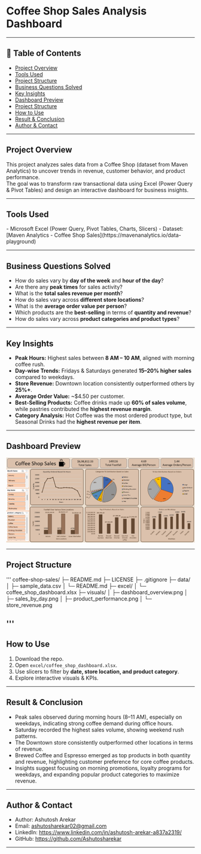 # Coffee Shop Sales Analysis Dashboard  
---
## 📌 Table of Contents
- <a href="#Project-Overview">Project Overview</a>
- <a href="#Tools-Used>">Tools Used</a>
- <a href="#Project--Structure">Project Structure</a>
- <a href="#Business-Questions-Solved">Business Questions Solved</a>
- <a href="#Key-Insights">Key Insights</a>
- <a href="#Dashboard-Preview">Dashboard Preview</a>
- <a href="#Project-Structure">Project Structure</a>
- <a href="#How-to-Use">How to Use</a>
- <a href="#Result-&-Conclusion">Result & Conclusion</a>
- <a href="#Author--Contact">Author & Contact</a>

---
<h2><a class =”anchor” id=”Project-Overview”></a>Project Overview</h2> 
 
This project analyzes sales data from a Coffee Shop (dataset from Maven Analytics) to uncover trends in revenue, customer behavior, and product performance.    
The goal was to transform raw transactional data using Excel (Power Query & Pivot Tables) and design an interactive dashboard for business insights.

---

<h2><a class =”anchor” id=”Tools-Used”></a>Tools Used</h2> 
- Microsoft Excel (Power Query, Pivot Tables, Charts, Slicers)
- Dataset: [Maven Analytics - Coffee Shop Sales](https://mavenanalytics.io/data-playground)

---  
<h2><a class =”anchor” id=”Business-Questions-Solved”></a>Business Questions Solved</h2> 
 
- How do sales vary by **day of the week** and **hour of the day**?  
- Are there any **peak times** for sales activity?  
- What is the **total sales revenue per month**?  
- How do sales vary across **different store locations**?  
- What is the **average order value per person**?  
- Which products are the **best-selling** in terms of **quantity and revenue**?  
- How do sales vary across **product categories and product types**?  


---  
<h2><a class =”anchor” id=”Key-Insights”></a>Key Insights</h2>

- **Peak Hours:** Highest sales between **8 AM – 10 AM**, aligned with morning coffee rush.  
- **Day-wise Trends:** Fridays & Saturdays generated **15–20% higher sales** compared to weekdays.  
- **Store Revenue:** Downtown location consistently outperformed others by **25%+**.  
- **Average Order Value:** ~$4.50 per customer.  
- **Best-Selling Products:** Coffee drinks made up **60% of sales volume**, while pastries contributed the **highest revenue margin**.  
- **Category Analysis:** Hot Coffee was the most ordered product type, but Seasonal Drinks had the **highest revenue per item**.  

---
<h2><a class =”anchor” id=”Dashboard-Preview”></a>Dashboard Preview</h2>

![Dashboard Overview](visuals/dashboard_overview.png)  

---
<h2><a class =”anchor” id=”Project-Structure”></a>Project Structure</h2>

'''
coffee-shop-sales/
├─ README.md
├─ LICENSE
├─ .gitignore
├─ data/
│   ├─ sample_data.csv
│   └─ README.md
├─ excel/
│   └─ coffee_shop_dashboard.xlsx
├─ visuals/
│   ├─ dashboard_overview.png
│   ├─ sales_by_day.png
│   ├─ product_performance.png
│   └─ store_revenue.png

'''
---
<h2><a class =”anchor” id=”How to Use”></a>How to Use</h2>

1. Download the repo.  
2. Open `excel/coffee_shop_dashboard.xlsx`.  
3. Use slicers to filter by **date, store location, and product category**.  
4. Explore interactive visuals & KPIs.  

---
<h2><a class =”anchor” id=”Result & Conclusion”></a>Result & Conclusion</h2>

- Peak sales observed during morning hours (8–11 AM), especially on weekdays, indicating strong coffee demand during office hours.  
- Saturday recorded the highest sales volume, showing weekend rush patterns.
- The Downtown store consistently outperformed other locations in terms of revenue.
- Brewed Coffee and Espresso emerged as top products in both quantity and revenue, highlighting customer preference for core coffee products.
- Insights suggest focusing on morning promotions, loyalty programs for weekdays, and expanding popular product categories to maximize revenue.

---
<h2><a class =”anchor” id=”Author & Contact”></a>Author & Contact</h2>

- Author: Ashutosh Arekar
- Email: ashutosharekar02@gmail.com
- LinkedIn: https://www.linkedin.com/in/ashutosh-arekar-a837a2319/
- GitHub: https://github.com/Ashutosharekar

---
